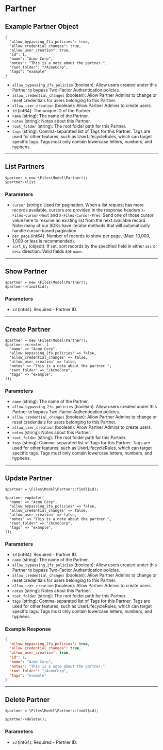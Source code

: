 # Partner

## Example Partner Object

```
{
  "allow_bypassing_2fa_policies": true,
  "allow_credential_changes": true,
  "allow_user_creation": true,
  "id": 1,
  "name": "Acme Corp",
  "notes": "This is a note about the partner.",
  "root_folder": "/AcmeCorp",
  "tags": "example"
}
```

* `allow_bypassing_2fa_policies` (boolean): Allow users created under this Partner to bypass Two-Factor Authentication policies.
* `allow_credential_changes` (boolean): Allow Partner Admins to change or reset credentials for users belonging to this Partner.
* `allow_user_creation` (boolean): Allow Partner Admins to create users.
* `id` (int64): The unique ID of the Partner.
* `name` (string): The name of the Partner.
* `notes` (string): Notes about this Partner.
* `root_folder` (string): The root folder path for this Partner.
* `tags` (string): Comma-separated list of Tags for this Partner. Tags are used for other features, such as UserLifecycleRules, which can target specific tags.  Tags must only contain lowercase letters, numbers, and hyphens.

---

## List Partners

```
$partner = new \Files\Model\Partner();
$partner->list
```


### Parameters

* `cursor` (string): Used for pagination.  When a list request has more records available, cursors are provided in the response headers `X-Files-Cursor-Next` and `X-Files-Cursor-Prev`.  Send one of those cursor value here to resume an existing list from the next available record.  Note: many of our SDKs have iterator methods that will automatically handle cursor-based pagination.
* `per_page` (int64): Number of records to show per page.  (Max: 10,000, 1,000 or less is recommended).
* `sort_by` (object): If set, sort records by the specified field in either `asc` or `desc` direction. Valid fields are `name`.

---

## Show Partner

```
$partner = new \Files\Model\Partner();
$partner->find($id);
```


### Parameters

* `id` (int64): Required - Partner ID.

---

## Create Partner

```
$partner = new \Files\Model\Partner();
$partner->create(, [
  'name' => "Acme Corp",
  'allow_bypassing_2fa_policies' => false,
  'allow_credential_changes' => false,
  'allow_user_creation' => false,
  'notes' => "This is a note about the partner.",
  'root_folder' => "/AcmeCorp",
  'tags' => "example",
]);
```


### Parameters

* `name` (string): The name of the Partner.
* `allow_bypassing_2fa_policies` (boolean): Allow users created under this Partner to bypass Two-Factor Authentication policies.
* `allow_credential_changes` (boolean): Allow Partner Admins to change or reset credentials for users belonging to this Partner.
* `allow_user_creation` (boolean): Allow Partner Admins to create users.
* `notes` (string): Notes about this Partner.
* `root_folder` (string): The root folder path for this Partner.
* `tags` (string): Comma-separated list of Tags for this Partner. Tags are used for other features, such as UserLifecycleRules, which can target specific tags.  Tags must only contain lowercase letters, numbers, and hyphens.

---

## Update Partner

```
$partner = \Files\Model\Partner::find($id);

$partner->update([
  'name' => "Acme Corp",
  'allow_bypassing_2fa_policies' => false,
  'allow_credential_changes' => false,
  'allow_user_creation' => false,
  'notes' => "This is a note about the partner.",
  'root_folder' => "/AcmeCorp",
  'tags' => "example",
]);
```

### Parameters

* `id` (int64): Required - Partner ID.
* `name` (string): The name of the Partner.
* `allow_bypassing_2fa_policies` (boolean): Allow users created under this Partner to bypass Two-Factor Authentication policies.
* `allow_credential_changes` (boolean): Allow Partner Admins to change or reset credentials for users belonging to this Partner.
* `allow_user_creation` (boolean): Allow Partner Admins to create users.
* `notes` (string): Notes about this Partner.
* `root_folder` (string): The root folder path for this Partner.
* `tags` (string): Comma-separated list of Tags for this Partner. Tags are used for other features, such as UserLifecycleRules, which can target specific tags.  Tags must only contain lowercase letters, numbers, and hyphens.

### Example Response

```json
{
  "allow_bypassing_2fa_policies": true,
  "allow_credential_changes": true,
  "allow_user_creation": true,
  "id": 1,
  "name": "Acme Corp",
  "notes": "This is a note about the partner.",
  "root_folder": "/AcmeCorp",
  "tags": "example"
}
```

---

## Delete Partner

```
$partner = \Files\Model\Partner::find($id);

$partner->delete();
```

### Parameters

* `id` (int64): Required - Partner ID.

